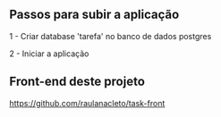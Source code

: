 ## Passos para subir a aplicação
1 - Criar database 'tarefa' no banco de dados postgres


2 - Iniciar a aplicação

## Front-end deste projeto
https://github.com/raulanacleto/task-front
